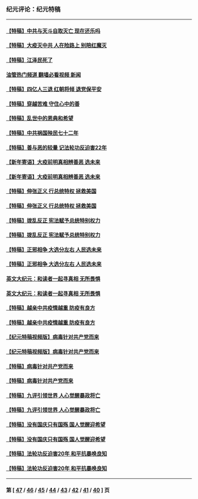 ### 纪元评论：纪元特稿
---
#### [【特稿】中共与天斗自取灭亡 现在还乐吗](../../pages/nsc424/n13897482.md?01190330) 
#### [【特稿】大疫灭中共 人在险路上 别陪红魔灭](../../pages/nsc424/n13890697.md?01190330) 
#### [【特稿】江泽民死了](../../pages/nsc424/n13876300.md?01190330) 
#### [油管热门频道 翻墙必看视频 新闻](ok?01190330)
#### [【特稿】四亿人三退 红朝将倾 退党保平安](../../pages/nsc424/n13794378.md?01190330) 
#### [【特稿】穿越苦难 守住心中的善](../../pages/nsc424/n13784979.md?01190330) 
#### [【特稿】乱世中的恩典和希望](../../pages/nsc424/n13734687.md?01190330) 
#### [【特稿】中共祸国殃民七十二年](../../pages/nsc424/n13272607.md?01190330) 
#### [【特稿】善与恶的较量 记法轮功反迫害22年](../../pages/nsc424/n13086597.md?01190330) 
#### [【新年寄语】大疫前明真相辨善恶 选未来](../../pages/nsc424/n12660855.md?01190330) 
#### [【新年寄语】大疫前明真相辨善恶 选未来](../../pages/nsc424/n12660855.md?01190330) 
#### [【特稿】伸张正义 行总统特权 拯救美国](../../pages/nsc424/n12616806.md?01190330) 
#### [【特稿】伸张正义 行总统特权 拯救美国](../../pages/nsc424/n12616806.md?01190330) 
#### [【特稿】拨乱反正 宪法赋予总统特别权力](../../pages/nsc424/n12598306.md?01190330) 
#### [【特稿】拨乱反正 宪法赋予总统特别权力](../../pages/nsc424/n12598306.md?01190330) 
#### [【特稿】正邪相争 大选分左右 人民选未来](../../pages/nsc424/n12545208.md?01190330) 
#### [【特稿】正邪相争 大选分左右 人民选未来](../../pages/nsc424/n12545208.md?01190330) 
#### [英文大纪元：和读者一起寻真相 无所畏惧](../../pages/nsc424/n12542027.md?01190330) 
#### [英文大纪元：和读者一起寻真相 无所畏惧](../../pages/nsc424/n12542027.md?01190330) 
#### [【特稿】越亲中共疫情越重 防疫有良方](../../pages/nsc424/n12042989.md?01190330) 
#### [【特稿】越亲中共疫情越重 防疫有良方](../../pages/nsc424/n12042989.md?01190330) 
#### [【纪元特稿视频版】病毒针对共产党而来](../../pages/nsc424/n11977328.md?01190330) 
#### [【纪元特稿视频版】病毒针对共产党而来](../../pages/nsc424/n11977328.md?01190330) 
#### [【特稿】病毒针对共产党而来](../../pages/nsc424/n11928818.md?01190330) 
#### [【特稿】病毒针对共产党而来](../../pages/nsc424/n11928818.md?01190330) 
#### [【特稿】九评引领世界 人心觉醒暴政将亡](../../pages/nsc424/n11660496.md?01190330) 
#### [【特稿】九评引领世界 人心觉醒暴政将亡](../../pages/nsc424/n11660496.md?01190330) 
#### [【特稿】没有国庆只有国殇 国人觉醒迎希望](../../pages/nsc424/n11549354.md?01190330) 
#### [【特稿】没有国庆只有国殇 国人觉醒迎希望](../../pages/nsc424/n11549354.md?01190330) 
#### [【特稿】法轮功反迫害20年 和平抗暴唤良知](../../pages/nsc424/n11389135.md?01190330) 
#### [【特稿】法轮功反迫害20年 和平抗暴唤良知](../../pages/nsc424/n11389135.md?01190330) 

---
#### 第 [ [47](./47.md?01190330) / [46](./46.md?01190330) / [45](./45.md?01190330) / [44](./44.md?01190330) / [43](./43.md?01190330) / [42](./42.md?01190330) / [41](./41.md?01190330) / [40](./40.md?01190330) ] 页
